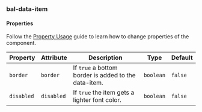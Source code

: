 ### bal-data-item
 
#### Properties

Follow the [Property Usage](https://design.baloise.dev/?path=/docs/implementation-property--page) guide to learn how to change properties of the component.

| Property   | Attribute  | Description                                          | Type      | Default |
| ---------- | ---------- | ---------------------------------------------------- | --------- | ------- |
| `border`   | `border`   | If `true` a bottom border is added to the data-item. | `boolean` | `false` |
| `disabled` | `disabled` | If `true` the item gets a lighter font color.        | `boolean` | `false` |


 